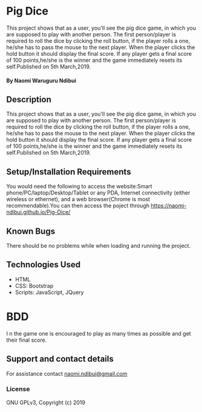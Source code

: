 # Pig Dice
 This project shows that as a user, you'll see the pig dice game, in which you are supposed to play with another person. The first person/player is required to roll the dice by clicking the roll button, if the player rolls a one, he/she has to pass the mouse to the next player. When the player clicks the hold button it should display the final score. If any player gets a final score of 100 points,he/she is the winner and the game immediately resets its self.Published on 5th March,2019.
#### By Naomi Waruguru Ndibui
## Description
This project shows that as a user, you'll see the pig dice game, in which you are supposed to play with another person. The first person/player is required to roll the dice by clicking the roll button, if the player rolls a one, he/she has to pass the mouse to the next player. When the player clicks the hold button it should display the final score. If any player gets a final score of 100 points,he/she is the winner and the game immediately resets its self.Published on 5th March,2019.
## Setup/Installation Requirements
You would need the following to access the website:Smart phone/PC/laptop/Desktop/Tablet or any PDA, Internet connectivity (either wireless or ethernet), and a web browser(Chrome is most recommendable).You can then access the poject through   https://naomi-ndibui.github.io/Pig-Dice/
## Known Bugs
There should be no problems while when loading and running the project.
## Technologies Used
* HTML
* CSS: Bootstrap
* Scripts: JavaScript, JQuery
# BDD
I n the game one is encouraged to play as many times as possible and get their final score.
## Support and contact details
For assistance contact naomi.ndibui@gmail.com

### License
GNU GPLv3, Copyright (c) 2019
